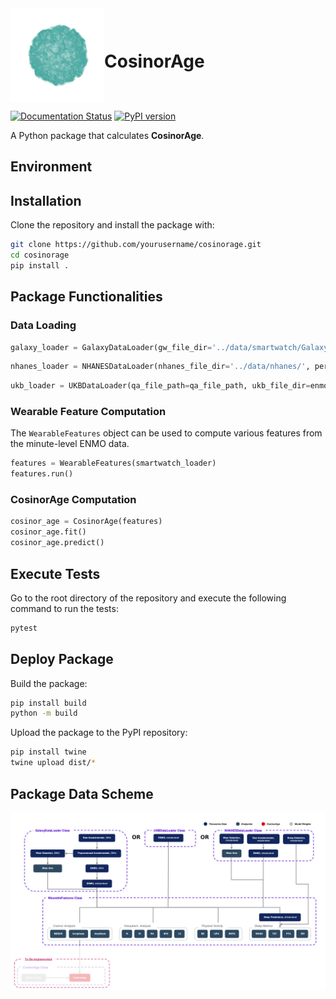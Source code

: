 <div style="display: flex; align-items: center;">
    <img src="docs/source/_static/logo.png" alt="Logo" width="150" height="150">
    <h1 style="margin-right: 10px;">CosinorAge</h1>
</div>

[![Documentation Status](https://readthedocs.org/projects/cosinorage/badge/?version=latest)](https://cosinorage.readthedocs.io/en/latest/?badge=latest)
[![PyPI version](https://img.shields.io/pypi/v/cosinorage.svg)](https://pypi.org/project/cosinorage/)

A Python package that calculates **CosinorAge**.

## Environment

## Installation

Clone the repository and install the package with:

```bash
git clone https://github.com/yourusername/cosinorage.git
cd cosinorage
pip install .
```

## Package Functionalities

### Data Loading

```python
galaxy_loader = GalaxyDataLoader(gw_file_dir='../data/smartwatch/GalaxyWatch_Case1/', preprocess=True, preprocess_args=preprocess_args, verbose=True)
```

```python
nhanes_loader = NHANESDataLoader(nhanes_file_dir='../data/nhanes/', person_id=62164, verbose=True)
```

```python
ukb_loader = UKBDataLoader(qa_file_path=qa_file_path, ukb_file_dir=enmo_file_dir, eid=eid, verbose=True)
```

### Wearable Feature Computation

The `WearableFeatures` object can be used to compute various features from the minute-level ENMO data.

```python
features = WearableFeatures(smartwatch_loader)
features.run()
```

### CosinorAge Computation

```python
cosinor_age = CosinorAge(features)
cosinor_age.fit()
cosinor_age.predict()
```

## Execute Tests

Go to the root directory of the repository and execute the following command to run the tests:

```bash
pytest
```

## Deploy Package

Build the package:
```bash
pip install build
python -m build
```

Upload the package to the PyPI repository:

```bash
pip install twine
twine upload dist/*
```


## Package Data Scheme 

![Package Data Scheme](figs/schema.jpg)
